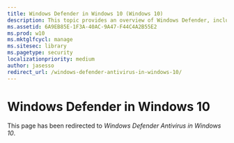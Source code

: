 ```yaml
---
title: Windows Defender in Windows 10 (Windows 10)
description: This topic provides an overview of Windows Defender, including a list of system requirements and new features.
ms.assetid: 6A9EB85E-1F3A-40AC-9A47-F44C4A2B55E2
ms.prod: w10
ms.mktglfcycl: manage
ms.sitesec: library
ms.pagetype: security
localizationpriority: medium
author: jasesso
redirect_url: /windows-defender-antivirus-in-windows-10/
---
```


# Windows Defender in Windows 10

This page has been redirected to *Windows Defender Antivirus in Windows 10*.